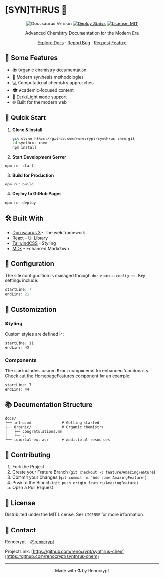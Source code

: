 # [SYN]THRUS 🧪

<div align="center">

![Docusaurus Version](https://img.shields.io/npm/v/@docusaurus/core?label=docusaurus&color=6b7fd7)
[![Deploy Status](https://img.shields.io/github/actions/workflow/status/renocrypt/synthrus-chem/deploy.yml?branch=main&label=deploy&color=2c44aa)](https://renocrypt.github.io/synthrus-chem/)
[![License: MIT](https://img.shields.io/badge/License-MIT-a3b0e8.svg)](https://opensource.org/licenses/MIT)

Advanced Chemistry Documentation for the Modern Era

[Explore Docs](https://renocrypt.github.io/synthrus-chem/) · [Report Bug](https://github.com/renocrypt/synthrus-chem/issues) · [Request Feature](https://github.com/renocrypt/synthrus-chem/issues)

</div>

## 🌟 Some Features

- 📚 Organic chemistry documentation
- 🔬 Modern synthesis methodologies
- 💻 Computational chemistry approaches
- 🎓 Academic-focused content
- 🌙 Dark/Light mode support
- 🌐 Built for the modern web

## 🚀 Quick Start


1. **Clone & Install**
   ```bash
   git clone https://github.com/renocrypt/synthrus-chem.git
   cd synthrus-chem
   npm install
   ```

2. **Start Development Server**

```bash
npm run start
```

3. **Build for Production**

```bash
npm run build
```

4. **Deploy to GitHub Pages**
```bash
npm run deploy
```

## 🛠️ Built With

- [Docusaurus 3](https://docusaurus.io/) - The web framework
- [React](https://reactjs.org/) - UI Library
- [TailwindCSS](https://tailwindcss.com/) - Styling
- [MDX](https://mdxjs.com/) - Enhanced Markdown

## 🔧 Configuration

The site configuration is managed through `docusaurus.config.ts`. Key settings include:

```typescript:docusaurus.config.ts
startLine: 7
endLine: 21
```

## 🎨 Customization

### Styling
Custom styles are defined in:
```css:src/css/custom.css
startLine: 11
endLine: 45
```

### Components
The site includes custom React components for enhanced functionality. Check out the HomepageFeatures component for an example:
```typescript:src/components/HomepageFeatures/index.tsx
startLine: 7
endLine: 44
```

## 📚 Documentation Structure

```
docs/
├── intro.md              # Getting started
├── Organic/              # Organic chemistry
│   ├── congratulations.md
│   └── ...
└── tutorial-extras/      # Additional resources
```

## 🤝 Contributing

1. Fork the Project
2. Create your Feature Branch (`git checkout -b feature/AmazingFeature`)
3. Commit your Changes (`git commit -m 'Add some AmazingFeature'`)
4. Push to the Branch (`git push origin feature/AmazingFeature`)
5. Open a Pull Request

## 📝 License

Distributed under the MIT License. See `LICENSE` for more information.

## 📧 Contact

Renocrypt - [@renocrypt](https://x.com/renocrypt)

Project Link: [https://github.com/renocrypt/synthrus-chem](https://github.com/renocrypt/synthrus-chem)

---

<div align="center">
Made with ⚗️ by Renocrypt
</div>
